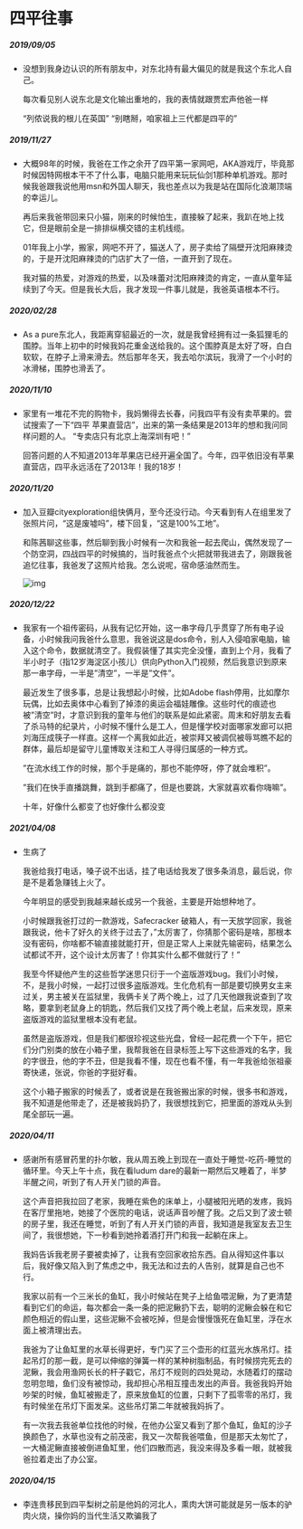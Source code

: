 # 四平往事

##### 2019/09/05

- 没想到我身边认识的所有朋友中，对东北持有最大偏见的就是我这个东北人自己。

  每次看见别人说东北是文化输出重地的，我的表情就跟贾宏声他爸一样

  “列侬说我的根儿在英国”
  “别瞎掰，咱家祖上三代都是四平的” ​​​​


##### 2019/11/27

- 大概98年的时候，我爸在工作之余开了四平第一家网吧，AKA游戏厅，毕竟那时候因特网根本干不了什么事，电脑只能用来玩玩仙剑1那种单机游戏。那时候我爸跟我说他用msn和外国人聊天，我也差点以为我是站在国际化浪潮顶端的幸运儿。

  再后来我爸带回来只小猫，刚来的时候怕生，直接躲了起来，我趴在地上找它，但是眼前全是一排排纵横交错的主机线缆。

  01年我上小学，搬家，网吧不开了，猫送人了，房子卖给了隔壁开沈阳麻辣烫的，于是开沈阳麻辣烫的门店扩大了一倍，一直开到了现在。

  我对猫的热爱，对游戏的热爱，以及味蕾对沈阳麻辣烫的肯定，一直从童年延续到了今天。但是我长大后，我才发现一件事儿就是，我爸英语根本不行。

##### 2020/02/28

- As a pure东北人，我距离穿貂最近的一次，就是我曾经拥有过一条狐狸毛的围脖。当年上初中的时候我妈花重金送给我的。这个围脖真是太好了呀，白白软软，在脖子上滑来滑去。然后那年冬天，我去哈尔滨玩，我滑了一个小时的冰滑梯，围脖也滑丢了。 

##### 2020/11/10

- 家里有一堆花不完的购物卡，我妈懒得去长春，问我四平有没有卖苹果的。尝试搜索了一下“四平 苹果直营店”，出来的第一条结果是2013年的想和我问同样问题的人。
  “专卖店只有北京上海深圳有吧！”

  回答问题的人不知道2013年苹果店已经开遍全国了。今年，四平依旧没有苹果直营店，四平永远活在了2013年！我的18岁！

##### 2020/11/20

- 加入豆瓣cityexploration组快俩月，至今还没行动。今天看到有人在组里发了张照片问，“这是废墟吗”，楼下回复，“这是100%工地”。

  和陈茜聊这些事，然后聊到我小时候有一次和我爸一起去爬山，偶然发现了一个防空洞，四战四平的时候搞的，当时我爸点个火把就带我进去了，刚跟我爸追忆往事，我爸发了这照片给我。怎么说呢，宿命感油然而生。

  ![img](https://wx4.sinaimg.cn/mw690/70320963ly1gkvws8xmpvj20m80cin06.jpg)


##### 2020/12/22

- 我家有一个祖传密码，从我有记忆开始，这一串字母几乎贯穿了所有电子设备，小时候我问我爸什么意思，我爸说这是dos命令，别人入侵咱家电脑，输入这个命令，数据就清空了。我假装懂了其实完全没懂，直到上个月，我看了半小时子（指12岁海淀区小孩儿）供向Python入门视频，然后我意识到原来那一串字母，一半是”清空”，一半是”文件”。

  最近发生了很多事，总是让我想起小时候，比如Adobe flash停用，比如摩尔玩偶，比如去奥体中心看到了掉漆的奥运会福娃雕像。这些时代的痕迹也被”清空”时，才意识到我的童年与他们的联系是如此紧密。周末和好朋友去看了杀马特的纪录片，小时候不懂什么是工人，但是懂学校对面哪家发廊可以把刘海压成筷子一样直。这样一个离我如此近，被崇拜又被调侃被辱骂瞧不起的群体，最后却是留守儿童博取关注和工人寻得归属感的一种方式。

  ”在流水线工作的时候，那个手是痛的，那也不能停呀，停了就会堆积”。

  ”我们在快手直播跳舞，跳到手都痛了，但是也要跳，大家就喜欢看你嗨嘛”。 

  十年，好像什么都变了也好像什么都没变

##### 2021/04/08

- 生病了

  我爸给我打电话，嗓子说不出话，挂了电话给我发了很多条消息，最后说，你是不是着急赚钱上火了。

  今年明显的感受到我越来越长成另一个我爸，主要是开始想种地了。

  小时候跟我爸打过的一款游戏，Safecracker 破箱人，有一天放学回家，我爸跟我说，他卡了好久的关终于过去了，”太厉害了，你猜那个密码是啥，那根本没有密码，你啥都不输直接就能打开，但是正常人上来就先输密码，结果怎么试都试不开，这个设计太厉害了！你其实什么都不做就行了！”

  我至今怀疑他产生的这些哲学迷思只衍于一个盗版游戏bug。我们小时候，不，是我小时候，一起打过很多盗版游戏。生化危机有一部是要切换男女主来过关，男主被关在监狱里，我俩卡关了两个晚上，过了几天他跟我说查到了攻略，要拿到老鼠身上的钥匙，然后我们又找了两个晚上老鼠，后来发现，原来盗版游戏的监狱里根本没有老鼠。

  虽然是盗版游戏，但是我们都很珍视这些光盘，曾经一起花费一个下午，把它们分门别类的放在小箱子里，我帮我爸在目录标签上写下这些游戏的名字，我的字很丑，他的字不丑，但是我看不懂，现在也看不懂，有一年我爸给张祖豪寄快递，张说，你爸的字挺好看。

  这个小箱子搬家的时候丢了，或者说是在我爸搬出家的时候，很多书和游戏，我不知道是他带走了，还是被我妈扔了，我很想找到它，把里面的游戏从头到尾全部玩一遍。

##### 2020/04/11

- 感谢所有感冒药里的扑尔敏，我从周五晚上到现在一直处于睡觉-吃药-睡觉的循环里。今天上午十点，我在看ludum dare的最新一期然后又睡着了，半梦半醒之间，听到了有人开关门锁的声音。

  这个声音把我拉回了老家，我睡在紫色的床单上，小腿被阳光晒的发疼，我妈在客厅里拖地，她接了个医院的电话，说话声音吵醒了我。之后又到了波士顿的房子里，我还在睡觉，听到了有人开关门锁的声音，我知道是我室友去卫生间了，我很想她，下一秒看到她拎着酒打开门和我一起躺在床上。

  我妈告诉我老房子要被卖掉了，让我有空回家收拾东西。自从得知这件事以后，我好像又陷入到了焦虑之中，我无法和过去的人告别，就算是自己也不行。

  我家以前有一个三米长的鱼缸，我小时候站在凳子上给鱼喂泥鳅，为了更清楚看到它们的命运，每次都会一条一条的把泥鳅扔下去，聪明的泥鳅会躲在和它颜色相近的假山里，这些泥鳅不会被吃掉，但是会慢慢饿死在鱼缸里，浮在水面上被清理出去。

  我爸为了让鱼缸里的水草长得更好，专门买了三个壶形的红蓝光水族吊灯。挂起吊灯的那一截，是可以伸缩的弹簧一样的某种树脂制品，有时候捞完死去的泥鳅，我会用渔网长长的杆子戳它，吊灯不规则的四处晃动，水随着灯的摆动忽明忽暗，鱼们没有被惊动，我却担心吊相互撞击发出的声音。我爸我妈开始吵架的时候，鱼缸被搬走了，原来放鱼缸的位置，只剩下了孤零零的吊灯，我有时候坐在吊灯下面发呆。这些吊灯第二年就被我妈拆了。

  有一次我去我爸单位找他的时候，在他办公室又看到了那个鱼缸，鱼缸的沙子换颜色了，水草也没有之前茂密，我又一次帮我爸喂鱼，但是那天太匆忙了，一大桶泥鳅直接被倒进鱼缸里，他们四散而逃，我没来得及多看一眼，就被我爸拉着走出了办公室。

##### 2020/04/15

- 李连贵移民到四平梨树之前是他妈的河北人，熏肉大饼可能就是另一版本的驴肉火烧，操你妈的当代生活又欺骗我了